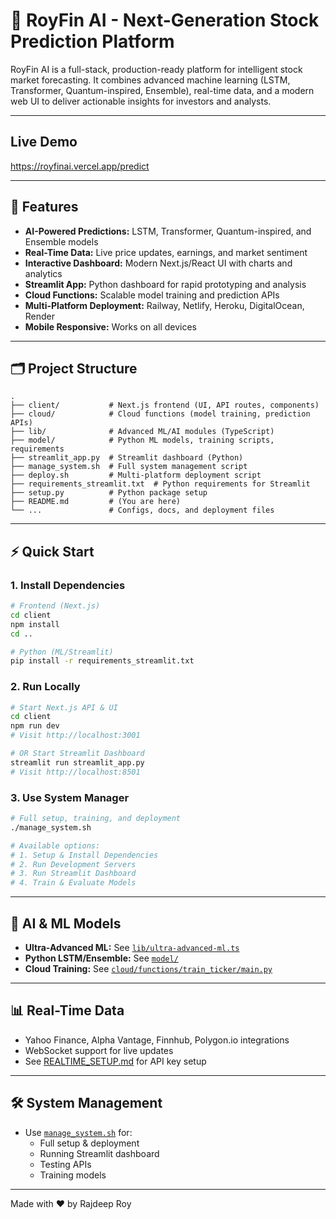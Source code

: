 # 🚀 RoyFin AI - Next-Generation Stock Prediction Platform

RoyFin AI is a full-stack, production-ready platform for intelligent stock market forecasting. It combines advanced machine learning (LSTM, Transformer, Quantum-inspired, Ensemble), real-time data, and a modern web UI to deliver actionable insights for investors and analysts.

---
## Live Demo

https://royfinai.vercel.app/predict

---
## 🌟 Features

- **AI-Powered Predictions:** LSTM, Transformer, Quantum-inspired, and Ensemble models
- **Real-Time Data:** Live price updates, earnings, and market sentiment
- **Interactive Dashboard:** Modern Next.js/React UI with charts and analytics
- **Streamlit App:** Python dashboard for rapid prototyping and analysis
- **Cloud Functions:** Scalable model training and prediction APIs
- **Multi-Platform Deployment:** Railway, Netlify, Heroku, DigitalOcean, Render
- **Mobile Responsive:** Works on all devices

---

## 🗂️ Project Structure

```
.
├── client/           # Next.js frontend (UI, API routes, components)
├── cloud/            # Cloud functions (model training, prediction APIs)
├── lib/              # Advanced ML/AI modules (TypeScript)
├── model/            # Python ML models, training scripts, requirements
├── streamlit_app.py  # Streamlit dashboard (Python)
├── manage_system.sh  # Full system management script
├── deploy.sh         # Multi-platform deployment script
├── requirements_streamlit.txt  # Python requirements for Streamlit
├── setup.py          # Python package setup
├── README.md         # (You are here)
└── ...               # Configs, docs, and deployment files
```

---

## ⚡ Quick Start

### 1. **Install Dependencies**

```sh
# Frontend (Next.js)
cd client
npm install
cd ..

# Python (ML/Streamlit)
pip install -r requirements_streamlit.txt
```

### 2. **Run Locally**

```sh
# Start Next.js API & UI
cd client
npm run dev
# Visit http://localhost:3001

# OR Start Streamlit Dashboard
streamlit run streamlit_app.py
# Visit http://localhost:8501
```

### 3. **Use System Manager**

```sh
# Full setup, training, and deployment
./manage_system.sh

# Available options:
# 1. Setup & Install Dependencies
# 2. Run Development Servers
# 3. Run Streamlit Dashboard  
# 4. Train & Evaluate Models
```

---

## 🧠 AI & ML Models

- **Ultra-Advanced ML:** See [`lib/ultra-advanced-ml.ts`](lib/ultra-advanced-ml.ts)
- **Python LSTM/Ensemble:** See [`model/`](model/)
- **Cloud Training:** See [`cloud/functions/train_ticker/main.py`](cloud/functions/train_ticker/main.py)

---

## 📊 Real-Time Data

- Yahoo Finance, Alpha Vantage, Finnhub, Polygon.io integrations
- WebSocket support for live updates
- See [REALTIME_SETUP.md](REALTIME_SETUP.md) for API key setup

---

## 🛠️ System Management

- Use [`manage_system.sh`](manage_system.sh) for:
  - Full setup & deployment
  - Running Streamlit dashboard
  - Testing APIs
  - Training models

---

Made with ❤️ by Rajdeep Roy
